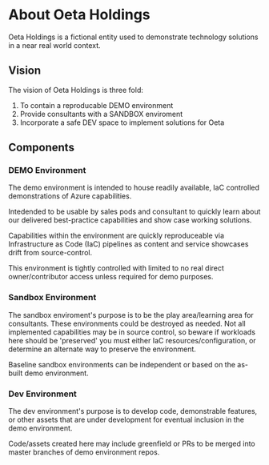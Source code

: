 # About Oeta Holdings
Oeta Holdings is a fictional entity used to demonstrate technology solutions in a near real world context.

## Vision
The vision of Oeta Holdings is three fold:

1. To contain a reproducable DEMO environment
2. Provide consultants with a SANDBOX enviroment
3. Incorporate a safe DEV space to implement solutions for Oeta

## Components
### DEMO Environment
The demo environment is intended to house readily available, IaC controlled demonstrations of Azure capabilities.

Intedended to be usable by sales pods and consultant to quickly learn about our delivered best-practice capabilities and show case working solutions.

Capabilities within the environment are quickly reproduceable via Infrastructure as Code (IaC) pipelines as content and service showcases drift from source-control.

This environment is tightly controlled with limited to no real direct owner/contributor access unless required for demo purposes.

### Sandbox Environment
The sandbox enviroment's purpose is to be the play area/learning area for consultants.  These environments could be destroyed as needed.  Not all implemented capabilities may be in source control, so beware if workloads here should be 'preserved' you must either IaC resources/configuration, or determine an alternate way to preserve the environment.

Baseline sandbox environments can be independent or based on the as-built demo environment.

### Dev Environment
The dev environment's purpose is to develop code, demonstrable features, or other assets that are under development for eventual inclusion in the demo environment.

Code/assets created here may include greenfield or PRs to be merged into master branches of demo environment repos.

